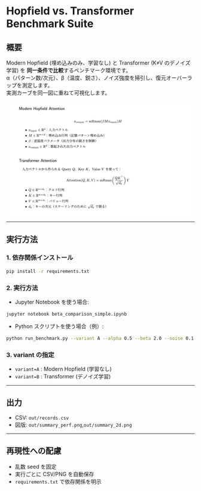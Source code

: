 # Hopfield vs. Transformer Benchmark Suite

## 概要
Modern Hopfield (埋め込みのみ、学習なし) と Transformer (K≠V のデノイズ学習) を **同一条件で比較**するベンチマーク環境です。  
α（パターン数/次元）、β（温度、鋭さ）、ノイズ強度を掃引し、復元オーバーラップを測定します。  
実測カーブを同一図に重ねて可視化します。

![MHN vs TF](docs/attention_cmp.png)

---

## 実行方法

### 1. 依存関係インストール
```bash
pip install -r requirements.txt
```

### 2. 実行方法
- Jupyter Notebook を使う場合:
```bash
jupyter notebook beta_comparison_simple.ipynb
```

- Python スクリプトを使う場合（例）:
```bash
python run_benchmark.py --variant A --alpha 0.5 --beta 2.0 --noise 0.1
```

### 3. variant の指定
- `variant=A` : Modern Hopfield (学習なし)
- `variant=B` : Transformer (デノイズ学習)

---

## 出力
- CSV: `out/records.csv`
- 図版: `out/summary_perf.png`,`out/summary_2d.png`

---

## 再現性への配慮
- 乱数 seed を固定
- 実行ごとに CSV/PNG を自動保存
- `requirements.txt` で依存関係を明示

